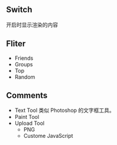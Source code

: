 ## Switch
开启时显示渲染的内容
  
## Fliter
- Friends
- Groups
- Top
- Random
  
## Comments
- Text Tool
  类似 Photoshop 的文字框工具。
- Paint Tool
- Upload Tool
  - PNG
  - Custome JavaScript
 
